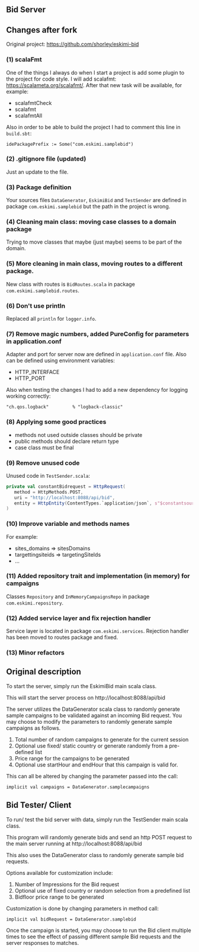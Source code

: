 ## Bid Server

## Changes after fork

Original project: https://github.com/shorley/eskimi-bid

### (1) scalaFmt

One of the things I always do when I start a project is add some plugin to the project for code style.
I will add scalafmt: https://scalameta.org/scalafmt/.
After that new task will be available, for example:

- scalafmtCheck
- scalafmt
- scalafmtAll

Also in order to be able to build the project I had to comment this line in `build.sbt`:

`idePackagePrefix := Some("com.eskimi.samplebid")`

### (2) .gitignore file (updated)

Just an update to the file.

### (3) Package definition

Your sources files `DataGenerator`, `EskimiBid` and `TestSender` are defined in package `com.eskimi.samplebid` but the path in the project is wrong.

### (4) Cleaning main class: moving case classes to a domain package

Trying to move classes that maybe (just maybe) seems to be part of the domain.

### (5) More cleaning in main class, moving routes to a different package.

New class with routes is `BidRoutes.scala` in package `com.eskimi.samplebid.routes`.

### (6) Don't use println

Replaced all `println` for `logger.info`.

### (7) Remove magic numbers, added PureConfig for parameters in application.conf

Adapter and port for server now are defined in `application.conf` file. Also can be defined using environment variables:

- HTTP_INTERFACE
- HTTP_PORT

Also when testing the changes I had to add a new dependency for logging working correctly:

`"ch.qos.logback"         % "logback-classic"`

### (8) Applying some good practices

- methods not used outside classes should be private
- public methods should declare return type
- case class must be final

### (9) Remove unused code

Unused code in `TestSender.scala`:

```scala
private val constantBidrequest = HttpRequest(
   method = HttpMethods.POST,
   uri = "http://localhost:8088/api/bid",
   entity = HttpEntity(ContentTypes.`application/json`, s"$constantsource"),
)
```

### (10) Improve variable and methods names

For example:

- sites_domains => sitesDomains
- targettingsiteids => targetingSiteIds
- ...

### (11) Added repository trait and implementation (in memory) for campaigns

Classes `Repository` and `InMemoryCampaignsRepo` in package `com.eskimi.repository`.

### (12) Added service layer and fix rejection handler

Service layer is located in package `com.eskimi.services`.
Rejection handler has been moved to routes package and fixed.

### (13) Minor refactors

## Original description

To start the server, simply run the EskimiBid main scala class.

This will start the server process on http://localhost:8088/api/bid

The server utilizes the DataGenerator scala class to randomly generate sample campaigns to be validated against an incoming Bid request.
You may choose to modify the parameters to randomly generate sample campaigns as follows.

1. Total number of random campaigns to generate for the current session
2. Optional use fixed/ static country or generate randomly from a pre-defined list
3. Price range for the campaigns to be generated
4. Optional use startHour and endHour that this campaign is valid for.

This can all be altered by changing the parameter passed into the call: 
    
    implicit val campaigns = DataGenerator.samplecampaigns


## Bid Tester/ Client

To run/ test the bid server with data, simply run the TestSender main scala class.

This program will randomly generate bids and send an http POST request to the main server running at http://localhost:8088/api/bid

This also uses the DataGenerator class to randomly generate sample bid requests.

Options available for customization include:

1. Number of Impressions for the Bid request
2. Optional use of fixed country or random selection from a predefined list
3. Bidfloor price range to be generated

Customization is done by changing parameters in method call:

    implicit val bidRequest = DataGenerator.samplebid

Once the campaign is started, you may choose to run the Bid client multiple times to see the effect of passing different sample Bid requests and the server responses to matches.


